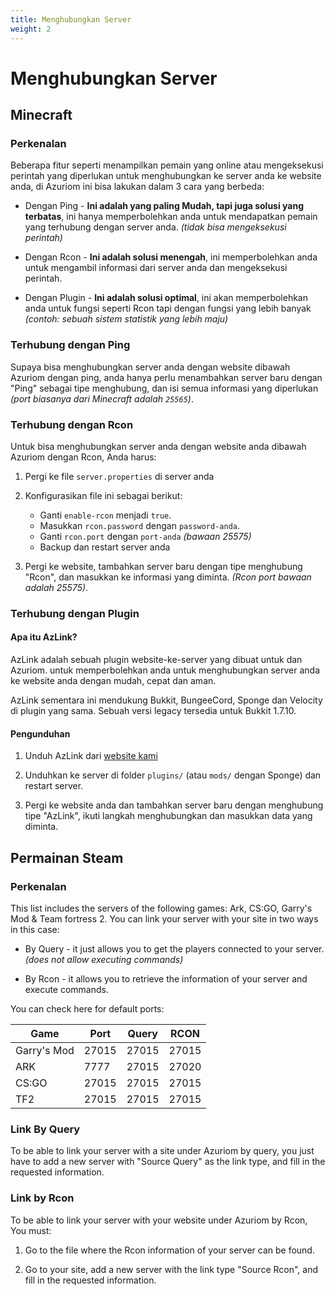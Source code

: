```yaml
---
title: Menghubungkan Server
weight: 2
---
```


# Menghubungkan Server

## Minecraft

### Perkenalan

Beberapa fitur seperti menampilkan pemain yang online atau
mengeksekusi perintah yang diperlukan untuk menghubungkan ke server anda ke website
anda, di Azuriom ini bisa lakukan dalam 3 cara yang berbeda:

* Dengan Ping - **Ini adalah yang paling Mudah, tapi juga solusi yang terbatas**, ini hanya memperbolehkan anda untuk mendapatkan 
pemain yang terhubung dengan server anda. _(tidak bisa mengeksekusi perintah)_

* Dengan Rcon - **Ini adalah solusi menengah**, ini memperbolehkan anda untuk mengambil informasi 
dari server anda dan mengeksekusi perintah.

* Dengan Plugin - **Ini adalah solusi optimal**, ini akan memperbolehkan anda untuk fungsi seperti Rcon
tapi dengan fungsi yang lebih banyak _(contoh: sebuah sistem statistik yang lebih maju)_

### Terhubung dengan Ping

Supaya bisa menghubungkan server anda dengan website dibawah Azuriom dengan ping, 
anda hanya perlu menambahkan server baru dengan "Ping" sebagai tipe menghubung,
dan isi semua informasi yang diperlukan _(port biasanya dari Minecraft adalah `25565`)_.

### Terhubung dengan Rcon

Untuk bisa menghubungkan server anda dengan website anda dibawah Azuriom dengan Rcon, 
Anda harus:

1. Pergi ke file `server.properties` di server anda

1. Konfigurasikan file ini sebagai berikut:
    * Ganti `enable-rcon` menjadi `true`.
    * Masukkan `rcon.password` dengan `password-anda`.
    * Ganti `rcon.port` dengan `port-anda` _(bawaan 25575)_
    * Backup dan restart server anda
   
1. Pergi ke website, tambahkan server baru dengan tipe menghubung "Rcon",
dan masukkan ke informasi yang diminta. _(Rcon port bawaan adalah 25575)_.

### Terhubung dengan Plugin

#### Apa itu AzLink?

AzLink adalah sebuah plugin website-ke-server yang dibuat untuk dan Azuriom. 
untuk memperbolehkan anda untuk menghubungkan server anda ke website anda dengan mudah, cepat dan aman.

AzLink sementara ini mendukung Bukkit, BungeeCord, Sponge dan Velocity di plugin yang sama.
Sebuah versi legacy tersedia untuk Bukkit 1.7.10.

#### Pengunduhan

1. Unduh AzLink dari [website kami](https://azuriom.com/azlink)

1. Unduhkan ke server di folder `plugins/` (atau `mods/` dengan Sponge)
dan restart server.

1. Pergi ke website anda dan tambahkan server baru dengan menghubung tipe "AzLink", 
ikuti langkah menghubungkan dan masukkan data yang diminta.

## Permainan Steam

### Perkenalan

This list includes the servers of the following games: Ark, CS:GO, Garry's Mod & Team fortress 2.
You can link your server with your site in two ways in this case:

* By Query - it just allows you to get 
the players connected to your server. _(does not allow executing commands)_

* By Rcon - it allows you to retrieve the information 
of your server and execute commands.

You can check here for default ports:

|    Game     | Port  | Query | RCON  |
| ----------- | ----- | ----- | ----- |
| Garry's Mod | 27015 | 27015 | 27015 |
|     ARK     | 7777  | 27015 | 27020 |
|   CS:GO     | 27015 | 27015 | 27015 |
|    TF2      | 27015 | 27015 | 27015 |

### Link By Query

To be able to link your server with a site under Azuriom by query, 
you just have to add a new server with "Source Query" as the link type,
and fill in the requested information.

### Link by Rcon

To be able to link your server with your website under Azuriom by Rcon, 
You must:

1. Go to the file where the Rcon information of your server can be found.
   
1. Go to your site, add a new server with the link type "Source Rcon",
and fill in the requested information.
